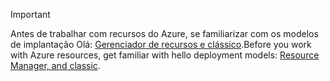 > [!IMPORTANT]
> <span data-ttu-id="4565b-101">Antes de trabalhar com recursos do Azure, se familiarizar com os modelos de implantação Olá: [Gerenciador de recursos e clássico](../articles/azure-resource-manager/resource-manager-deployment-model.md).</span><span class="sxs-lookup"><span data-stu-id="4565b-101">Before you work with Azure resources, get familiar with hello deployment models: [Resource Manager, and classic](../articles/azure-resource-manager/resource-manager-deployment-model.md).</span></span>
